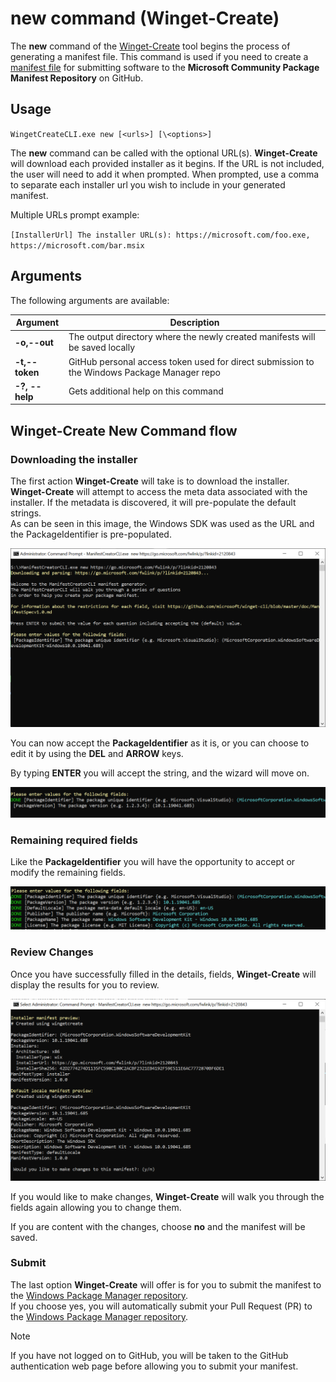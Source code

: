  # new command (Winget-Create)
 
The **new** command of the [Winget-Create](../README.md) tool begins the process of generating a manifest file.  This command is used if you need to create a [manifest file](https://docs.microsoft.com/windows/package-manager/package/manifest) for submitting software to the **Microsoft Community Package Manifest Repository** on GitHub.  

## Usage

`WingetCreateCLI.exe new [<urls>] [\<options>]`

The **new** command can be called with the optional URL(s). **Winget-Create** will download each provided installer as it begins.  If the URL is not included, the user will need to add it when prompted. When prompted, use a comma to separate each installer url you wish to include in your generated manifest.

Multiple URLs prompt example:

`[InstallerUrl] The installer URL(s): https://microsoft.com/foo.exe, https://microsoft.com/bar.msix`

## Arguments

The following arguments are available:

| Argument  | Description |
|--------------|-------------|
| **-o,--out** |  The output directory where the newly created manifests will be saved locally |
| **-t,--token**  | GitHub personal access token used for direct submission to the Windows Package Manager repo |
| **-?, --help** |  Gets additional help on this command |

## Winget-Create New Command flow

### Downloading the installer  

The first action **Winget-Create** will take is to download the installer. **Winget-Create** will attempt to access the meta data associated with the installer.  If the metadata is discovered, it will pre-populate the default strings.  
As can be seen in this image, the Windows SDK was used as the URL and the PackageIdentifier is pre-populated.

![new command](./images/create-new.png)

You can now accept the **PackageIdentifier** as it is, or you can choose to edit it by using the **DEL** and **ARROW** keys.

By typing **ENTER** you will accept the string, and the wizard will move on.

![new command PackageIdentifier](./images/create-packageidentifier.png)

### Remaining required fields  

Like the **PackageIdentifier** you will have the opportunity to accept or modify the remaining fields.

![new command default values](./images/create-defaults.png)

### Review Changes
Once you have successfully filled in the details, fields, **Winget-Create** will display the results for you to review.  

![new command review](./images/create-review.png)

If you would like to make changes, **Winget-Create** will walk you through the fields again allowing you to change them.  

If you are content with the changes, choose **no** and the manifest will be saved.

### Submit  

The last option **Winget-Create** will offer is for you to submit the manifest to the [Windows Package Manager repository](https://github.com/microsoft/winget-pkgs).  
If you choose yes, you will automatically submit your Pull Request (PR) to the [Windows Package Manager repository](https://github.com/microsoft/winget-pkgs).

> [!NOTE]  
If you have not logged on to GitHub, you will be taken to the GitHub authentication web page before allowing you to submit your manifest.  

